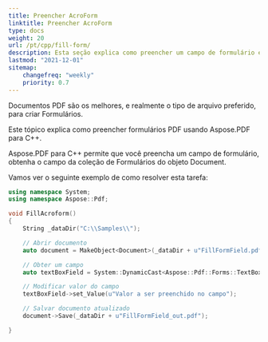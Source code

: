 ```yaml
---
title: Preencher AcroForm
linktitle: Preencher AcroForm
type: docs
weight: 20
url: /pt/cpp/fill-form/
description: Esta seção explica como preencher um campo de formulário em um documento PDF com Aspose.PDF para C++.
lastmod: "2021-12-01"
sitemap:
    changefreq: "weekly"
    priority: 0.7
---
```


Documentos PDF são os melhores, e realmente o tipo de arquivo preferido, para criar Formulários.

Este tópico explica como preencher formulários PDF usando Aspose.PDF para C++.

Aspose.PDF para C++ permite que você preencha um campo de formulário, obtenha o campo da coleção de Formulários do objeto Document.

Vamos ver o seguinte exemplo de como resolver esta tarefa:

```cpp
using namespace System;
using namespace Aspose::Pdf;

void FillAcroform()
{
    String _dataDir("C:\\Samples\\");

    // Abrir documento
    auto document = MakeObject<Document>(_dataDir + u"FillFormField.pdf");

    // Obter um campo
    auto textBoxField = System::DynamicCast<Aspose::Pdf::Forms::TextBoxField>(document->get_Form()->idx_get(u"textbox1"));

    // Modificar valor do campo
    textBoxField->set_Value(u"Valor a ser preenchido no campo");

    // Salvar documento atualizado
    document->Save(_dataDir + u"FillFormField_out.pdf");

}
```